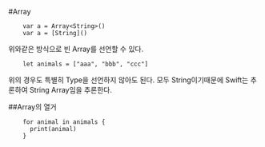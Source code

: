 #Array

        var a = Array<String>()
        var a = [String]()

위와같은 방식으로 빈 Array를 선언할 수 있다.

        let animals = ["aaa", "bbb", "ccc"]

위의 경우도 특별히 Type을 선언하지 않아도 된다. 모두 String이기때문에 Swift는 추론하여 String Array임을 추론한다.

##Array의 열거

        for animal in animals {
          print(animal)
        }
